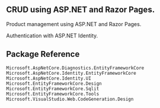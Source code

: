 ## CRUD using ASP.NET and Razor Pages.

Product management using ASP.NET and Razor Pages.

Authentication with ASP.NET Identity.

## Package Reference

```
Microsoft.AspNetCore.Diagnostics.EntityFrameworkCore
Microsoft.AspNetCore.Identity.EntityFrameworkCore
Microsoft.AspNetCore.Identity.UI
Microsoft.EntityFrameworkCore.Design
Microsoft.EntityFrameworkCore.Sqlit
Microsoft.EntityFrameworkCore.Tools
Microsoft.VisualStudio.Web.CodeGeneration.Design
```
